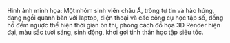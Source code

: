 Hình ảnh minh họa: Một nhóm sinh viên châu Á, trông tự tin và hào hứng, đang ngồi quanh bàn với laptop, điện thoại và các công cụ học tập số, đồng hồ đếm ngược thể hiện thời gian ôn thi, phong cách đồ họa 3D Render hiện đại, màu sắc tươi sáng, sinh động, khơi gợi tinh thần học tập siêu tốc.